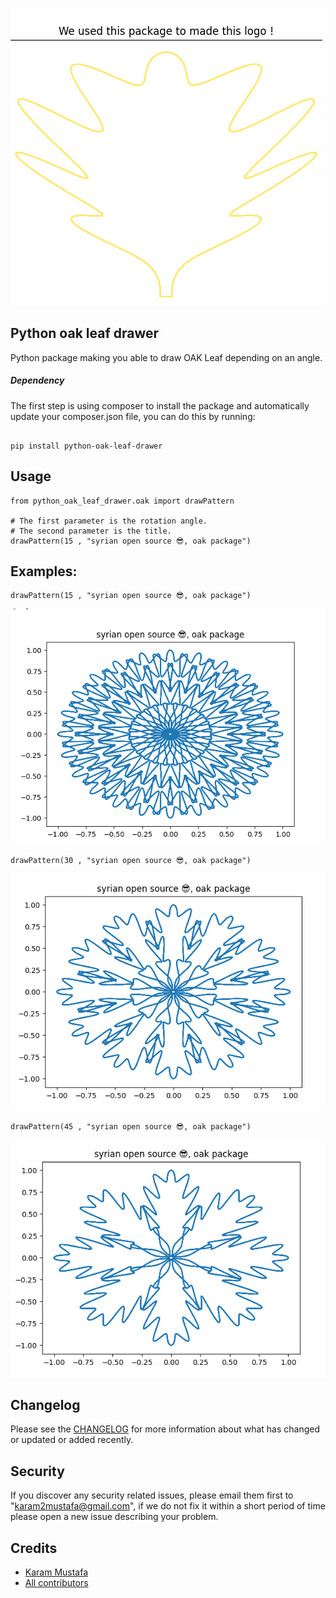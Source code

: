 ![logo](assets/logo.png)

Python oak leaf drawer
----------------------
Python package making you able to draw OAK Leaf depending on an angle.

##### Dependency
The first step is using composer to install the package and automatically update your composer.json file, you can do this by running:

```shell

pip install python-oak-leaf-drawer

```

Usage
-----------
```
from python_oak_leaf_drawer.oak import drawPattern

# The first parameter is the rotation angle.
# The second parameter is the title.
drawPattern(15 , "syrian open source 😎, oak package")

```
Examples:
----------
```
drawPattern(15 , "syrian open source 😎, oak package")
```
![example1](assets/example1.png)
```
drawPattern(30 , "syrian open source 😎, oak package")
```
![example2](assets/example2.png)
```
drawPattern(45 , "syrian open source 😎, oak package")
```
![example3](assets/example3.png)

Changelog
---------
Please see the [CHANGELOG](https://github.com/syrian-open-source/python-oak-leaf-drawer/blob/master/CHANGELOG.md) for more information about what has changed or updated or added recently.

Security
--------
If you discover any security related issues, please email them first to "karam2mustafa@gmail.com", 
if we do not fix it within a short period of time please open a new issue describing your problem. 

Credits
-------
* [Karam Mustafa](https://www.linkedin.com/in/karam2mustafa/)
* [All contributors](https://github.com/syrian-open-source/python-oak-leaf-drawer/graphs/contributors)
